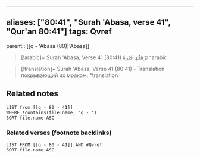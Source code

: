 
---
aliases: ["80:41", "Surah 'Abasa, verse 41", "Qur'an 80:41"]
tags: Qvref
---

parent:: [[q - 'Abasa (80)|'Abasa]]

> [!arabic]+ Surah 'Abasa, Verse 41 (80:41)
> <span class="quran-arabic">تَرْهَقُهَا قَتَرَةٌ</span>
^arabic

> [!translation]+ Surah 'Abasa, Verse 41 (80:41) - Translation
> покрывающий их мраком.
^translation



## Related notes
```dataview
LIST from [[q - 80 - 41]]
WHERE !contains(file.name, "q - ")
SORT file.name ASC
```

### Related verses (footnote backlinks)
```dataview
LIST FROM [[q - 80 - 41]] AND #Qvref
SORT file.name ASC
```

